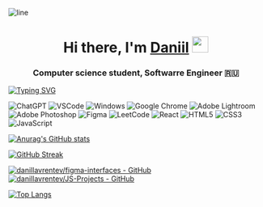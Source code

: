 

![line](https://capsule-render.vercel.app/api?type=rect&color=gradient&height=2)

<h1 align="center">Hi there, I'm <a href="https://daniilshat.ru/" target="_blank">Daniil</a> 
<img src="https://github.com/blackcater/blackcater/raw/main/images/Hi.gif" height="32"/></h1>
<h3 align="center">Computer science student, Softwarre Engineer 🇷🇺</h3>

[![Typing SVG](https://readme-typing-svg.herokuapp.com?font=Fira+Code&pause=1000&width=435&lines=Hello+World)](https://git.io/typing-svg)

![ChatGPT](https://img.shields.io/badge/chatGPT-74aa9c?style=for-the-badge&logo=openai&logoColor=white)
![VSCode](https://img.shields.io/badge/visual%20studio%20code-007ACC.svg?&style=for-the-badge&logo=visual-studio-code&logoColor=white)
![Windows](https://img.shields.io/badge/Windows%2011-0078D6.svg?&style=for-the-badge&logo=windows%2011&logoColor=white)
![Google Chrome](https://img.shields.io/badge/Google%20Chrome-4285F4?style=for-the-badge&logo=GoogleChrome&logoColor=white)
![Adobe Lightroom](https://img.shields.io/badge/Adobe%20Lightroom-31A8FF.svg?style=for-the-badge&logo=Adobe%20Lightroom&logoColor=white)
![Adobe Photoshop](https://img.shields.io/badge/adobe%20photoshop-%2331A8FF.svg?style=for-the-badge&logo=adobe%20photoshop&logoColor=white)
![Figma](https://img.shields.io/badge/figma-%23F24E1E.svg?style=for-the-badge&logo=figma&logoColor=white)
![LeetCode](https://img.shields.io/badge/LeetCode-000000?style=for-the-badge&logo=LeetCode&logoColor=#d16c06)
![React](https://img.shields.io/badge/react-%2320232a.svg?style=for-the-badge&logo=react&logoColor=%2361DAFB)
![HTML5](https://img.shields.io/badge/html5-%23E34F26.svg?style=for-the-badge&logo=html5&logoColor=white)
![CSS3](https://img.shields.io/badge/css3-%231572B6.svg?style=for-the-badge&logo=css3&logoColor=white)
![JavaScript](https://img.shields.io/badge/javascript-%23323330.svg?style=for-the-badge&logo=javascript&logoColor=%23F7DF1E)

[![Anurag's GitHub stats](https://github-readme-stats.vercel.app/api?username=danillavrentev&theme=dark)](https://github.com/anuraghazra/github-readme-stats)

[![GitHub Streak](https://github-readme-streak-stats.herokuapp.com/?user=danillavrentev)](https://git.io/streak-stats)

[![danillavrentev/figma-interfaces - GitHub](https://gh-card.dev/repos/danillavrentev/figma-interfaces.svg?fullname=)](https://github.com/danillavrentev/figma-interfaces)
[![danillavrentev/JS-Projects - GitHub](https://gh-card.dev/repos/danillavrentev/JS-Projects.svg?fullname=)](https://github.com/danillavrentev/JS-Projects)

[![Top Langs](https://github-readme-stats.vercel.app/api/top-langs/?username=danillavrentev)](https://github.com/anuraghazra/github-readme-stats)



